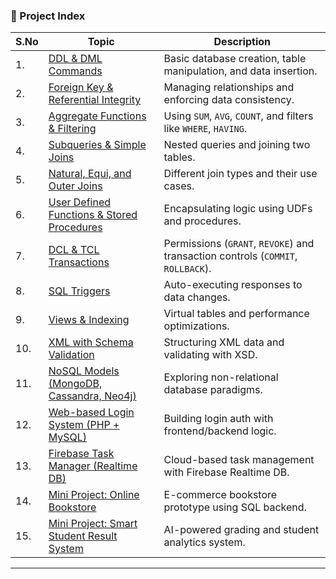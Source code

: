 
### 📘 Project Index

| S.No | Topic                                                                                      | Description                                                                      |
| ---- | ------------------------------------------------------------------------------------------ | -------------------------------------------------------------------------------- |
| 1.   | [DDL & DML Commands](#1-ddl--dml-commands)                                                 | Basic database creation, table manipulation, and data insertion.                 |
| 2.   | [Foreign Key & Referential Integrity](#2-foreign-key--referential-integrity)               | Managing relationships and enforcing data consistency.                           |
| 3.   | [Aggregate Functions & Filtering](#3-aggregate-functions--filtering)                       | Using `SUM`, `AVG`, `COUNT`, and filters like `WHERE`, `HAVING`.                 |
| 4.   | [Subqueries & Simple Joins](#4-subqueries--simple-joins)                                   | Nested queries and joining two tables.                                           |
| 5.   | [Natural, Equi, and Outer Joins](#5-natural-equi-and-outer-joins)                          | Different join types and their use cases.                                        |
| 6.   | [User Defined Functions & Stored Procedures](#6-user-defined-functions--stored-procedures) | Encapsulating logic using UDFs and procedures.                                   |
| 7.   | [DCL & TCL Transactions](#7-dcl--tcl-transactions)                                         | Permissions (`GRANT`, `REVOKE`) and transaction controls (`COMMIT`, `ROLLBACK`). |
| 8.   | [SQL Triggers](#8-sql-triggers)                                                            | Auto-executing responses to data changes.                                        |
| 9.   | [Views & Indexing](#9-views--indexing)                                                     | Virtual tables and performance optimizations.                                    |
| 10.  | [XML with Schema Validation](#10-xml-with-schema-validation)                               | Structuring XML data and validating with XSD.                                    |
| 11.  | [NoSQL Models (MongoDB, Cassandra, Neo4j)](#11-nosql-models-mongodb-cassandra-neo4j)       | Exploring non-relational database paradigms.                                     |
| 12.  | [Web-based Login System (PHP + MySQL)](#12-web-based-login-system-php--mysql)              | Building login auth with frontend/backend logic.                                 |
| 13.  | [Firebase Task Manager (Realtime DB)](#13-firebase-task-manager-realtime-db)               | Cloud-based task management with Firebase Realtime DB.                           |
| 14.  | [Mini Project: Online Bookstore](#14-mini-project-online-bookstore)                        | E-commerce bookstore prototype using SQL backend.                                |
| 15.  | [Mini Project: Smart Student Result System](#15-mini-project-smart-student-result-system)  | AI-powered grading and student analytics system.                                 |

---

